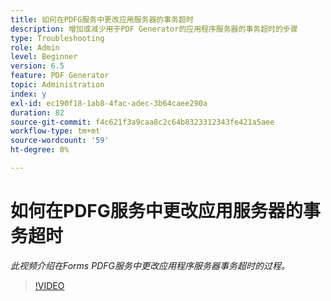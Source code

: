 ```yaml
---
title: 如何在PDFG服务中更改应用服务器的事务超时
description: 增加或减少用于PDF Generator的应用程序服务器的事务超时的步骤
type: Troubleshooting
role: Admin
level: Beginner
version: 6.5
feature: PDF Generator
topic: Administration
index: y
exl-id: ec190f18-1ab8-4fac-adec-3b64caee290a
duration: 82
source-git-commit: f4c621f3a9caa8c2c64b8323312343fe421a5aee
workflow-type: tm+mt
source-wordcount: '59'
ht-degree: 0%

---
```


# 如何在PDFG服务中更改应用服务器的事务超时

*此视频介绍在Forms PDFG服务中更改应用程序服务器事务超时的过程。*

>[!VIDEO](https://video.tv.adobe.com/v/335555?quality=12&learn=on)
